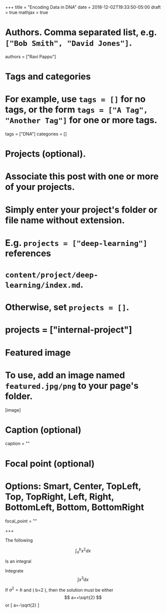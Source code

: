 +++
title = "Encoding Data in DNA"
date = 2018-12-02T19:33:50-05:00
draft = true
mathjax = true

# Authors. Comma separated list, e.g. `["Bob Smith", "David Jones"]`.
authors = ["Ravi Pappu"]

# Tags and categories
# For example, use `tags = []` for no tags, or the form `tags = ["A Tag", "Another Tag"]` for one or more tags.
tags = ["DNA"]
categories = []

# Projects (optional).
#   Associate this post with one or more of your projects.
#   Simply enter your project's folder or file name without extension.
#   E.g. `projects = ["deep-learning"]` references
#   `content/project/deep-learning/index.md`.
#   Otherwise, set `projects = []`.
# projects = ["internal-project"]

# Featured image
# To use, add an image named `featured.jpg/png` to your page's folder.
[image]
  # Caption (optional)
  caption = ""

  # Focal point (optional)
  # Options: Smart, Center, TopLeft, Top, TopRight, Left, Right, BottomLeft, Bottom, BottomRight
  focal_point = ""

+++


The following

$$\int_{a}^{b} x^2 dx$$

Is an integral

Integrate $$\int x^3 dx$$

If $a^2=b$ and \( b=2 \), then the solution must be either
$$ a=+\sqrt{2} $$ or \[ a=-\sqrt{2} \]
